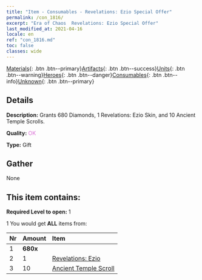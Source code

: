 ```yaml
---
title: "Item - Consumables - Revelations: Ezio Special Offer"
permalink: /con_1816/
excerpt: "Era of Chaos  Revelations: Ezio Special Offer"
last_modified_at: 2021-04-16
locale: en
ref: "con_1816.md"
toc: false
classes: wide
---
```

 [Materials](/Items/){: .btn .btn--primary}[Artifacts](/Items/Artifacts/){: .btn .btn--success}[Units](/Items/Units/){: .btn .btn--warning}[Heroes](/Items/Heroes/){: .btn .btn--danger}[Consumables](/Items/Consumables/){: .btn .btn--info}[Unknown](/Items/Unknown/){: .btn .btn--primary}

## Details
 **Description:** Grants 680 Diamonds, 1 Revelations: Ezio Skin, and 10 Ancient Temple Scrolls.

 **Quality:** <span style="color: #DA70D6">OK</span>

 **Type:** Gift

## Gather

  None

## This item contains:

 **Required Level to open:** 1

 1 You would get **ALL** items  from:

  | Nr | Amount |     Item    |
  |:---|:-------|:------------|
  | 1 |  **680x** | <i class="fas fa-gem"/> |  | 
  | 2 | 1 | [Revelations: Ezio](/Items/con_1081/) |  | 
  | 3 | 10 | [Ancient Temple Scroll](/Items/con_697/) |  | 
